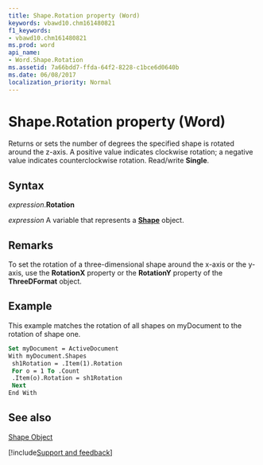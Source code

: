 ```yaml
---
title: Shape.Rotation property (Word)
keywords: vbawd10.chm161480821
f1_keywords:
- vbawd10.chm161480821
ms.prod: word
api_name:
- Word.Shape.Rotation
ms.assetid: 7a66bdd7-ffda-64f2-8228-c1bce6d0640b
ms.date: 06/08/2017
localization_priority: Normal
---
```



# Shape.Rotation property (Word)

Returns or sets the number of degrees the specified shape is rotated around the z-axis. A positive value indicates clockwise rotation; a negative value indicates counterclockwise rotation. Read/write  **Single**.


## Syntax

_expression_.**Rotation**

_expression_ A variable that represents a **[Shape](Word.Shape.md)** object.


## Remarks

To set the rotation of a three-dimensional shape around the x-axis or the y-axis, use the  **RotationX** property or the **RotationY** property of the **ThreeDFormat** object.


## Example

This example matches the rotation of all shapes on myDocument to the rotation of shape one.


```vb
Set myDocument = ActiveDocument 
With myDocument.Shapes 
 sh1Rotation = .Item(1).Rotation 
 For o = 1 To .Count 
 .Item(o).Rotation = sh1Rotation 
 Next 
End With
```


## See also


[Shape Object](Word.Shape.md)

[!include[Support and feedback](~/includes/feedback-boilerplate.md)]